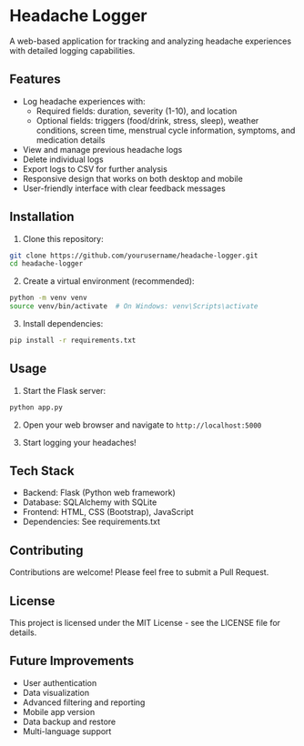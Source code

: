 # Headache Logger

A web-based application for tracking and analyzing headache experiences with detailed logging capabilities.

## Features

- Log headache experiences with:
  - Required fields: duration, severity (1-10), and location
  - Optional fields: triggers (food/drink, stress, sleep), weather conditions, screen time, menstrual cycle information, symptoms, and medication details
- View and manage previous headache logs
- Delete individual logs
- Export logs to CSV for further analysis
- Responsive design that works on both desktop and mobile
- User-friendly interface with clear feedback messages

## Installation

1. Clone this repository:
```bash
git clone https://github.com/yourusername/headache-logger.git
cd headache-logger
```

2. Create a virtual environment (recommended):
```bash
python -m venv venv
source venv/bin/activate  # On Windows: venv\Scripts\activate
```

3. Install dependencies:
```bash
pip install -r requirements.txt
```

## Usage

1. Start the Flask server:
```bash
python app.py
```

2. Open your web browser and navigate to `http://localhost:5000`

3. Start logging your headaches!

## Tech Stack

- Backend: Flask (Python web framework)
- Database: SQLAlchemy with SQLite
- Frontend: HTML, CSS (Bootstrap), JavaScript
- Dependencies: See requirements.txt

## Contributing

Contributions are welcome! Please feel free to submit a Pull Request.

## License

This project is licensed under the MIT License - see the LICENSE file for details.

## Future Improvements

- User authentication
- Data visualization
- Advanced filtering and reporting
- Mobile app version
- Data backup and restore
- Multi-language support
